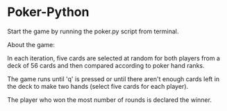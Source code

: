 # Poker-Python

Start the game by running the poker.py script from terminal.


About the game:

In each iteration, five cards are selected at random for both players from a deck of 56 cards and then compared according to poker hand ranks.

The game runs until 'q' is pressed or until there aren't enough cards left in the deck to make two hands (select five cards for each player).

The player who won the most number of rounds is declared the winner.
